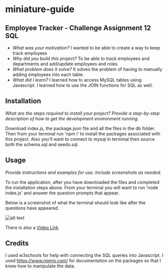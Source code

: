 # miniature-guide


## Employee Tracker - Challenge Assignment 12 SQL

- *What was your motivation?*  I wanted to be able to create a way to keep track employees
- *Why did you build this project?*  To be able to track employees and departments and add/update employees and roles
- *What problem does it solve?*  It solves the problem of having to manually adding employees into each table.
- *What did I learn?* I learned how to access MySQL tables using Javascript. I learned how to use the JOIN functions for SQL as well.



## Installation

*What are the steps required to install your project? Provide a step-by-step description of how to get the development environment running.*

Download index.js, the package.json file and all the files in the db folder. Then from your terminal run 'npm i' to install the packages associated with this project. Also you'll want to connect to mysql in terminal then source both the schema.sql and seeds.sql. 

## Usage

*Provide instructions and examples for use. Include screenshots as needed.*

To run the application, after you have downloaded the files and completed the installation steps above. From your terminal you will want to run 'node index.js' and answer the question prompts that appear.

Below is a screenshot of what the terminal should look like after the questions have appeared.  

![alt text](assets//)

There is also a [Video Link]()

## Credits
I used w3schools for help with connecting the SQL queries into Javascript. I used https://www.npmjs.com/ for documentation on the packages so that I knew how to manipulate the data.  
